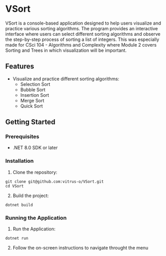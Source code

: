 # VSort

VSort is a console-based application designed to help users visualize and practice various sorting algorithms. The program provides an interactive interface where users can select different sorting algorithms and observe the step-by-step process of sorting a list of integers. This was especially made for CSci 104 - Algorithms and Complexity where Module 2 covers Sorting and Trees in which visualization will be important.

## Features

- Visualize and practice different sorting algorithms:
  - Selection Sort
  - Bubble Sort
  - Insertion Sort
  - Merge Sort
  - Quick Sort

## Getting Started

### Prerequisites

- .NET 8.0 SDK or later

### Installation

1. Clone the repository:
```
git clone git@github.com:vitrus-o/VSort.git
cd VSort
```

2. Build the project:
```
dotnet build
```

### Running the Application

1. Run the Application:
```
dotnet run
```

2. Follow the on-screen instructions to navigate throught the menu